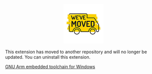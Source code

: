 
<div align="center">
<img src="https://raw.githubusercontent.com/atomclip/windows-arm-none-eabi/master/images/moved.png" alt="we've moved">
</div>

This extension has moved to another repository and will no longer be updated. 
You can uninstall this extension. 

[GNU Arm embedded toolchain for Windows](https://marketplace.visualstudio.com/items?itemName=metalcode-eu.windows-arm-none-eabi)